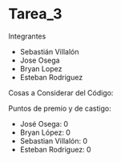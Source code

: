 # Tarea_3
Integrantes
- Sebastián Villalón
- Jose Osega
- Bryan Lopez
- Esteban Rodriguez

Cosas a Considerar del Código:

Puntos de premio y de castigo:

- José Osega: 0
- Bryan López: 0
- Sebastian Villalón: 0
- Esteban Rodriguez: 0
